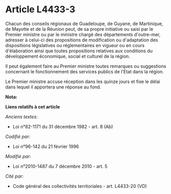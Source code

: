 # Article L4433-3

Chacun des conseils régionaux de Guadeloupe, de Guyane, de Martinique, de Mayotte et de la Réunion peut, de sa propre
initiative ou saisi par le Premier ministre ou par le ministre chargé des départements d'outre-mer, adresser à celui-ci des
propositions de modification ou d'adaptation des dispositions législatives ou réglementaires en vigueur ou en cours
d'élaboration ainsi que toutes propositions relatives aux conditions du développement économique, social et culturel de la
région. 

Il peut également faire au Premier ministre toutes remarques ou suggestions concernant le fonctionnement des services publics
de l'Etat dans la région. 

Le Premier ministre accuse réception dans les quinze jours et fixe le délai dans lequel il apportera une réponse au fond.

**Nota:**



**Liens relatifs à cet article**

_Anciens textes_:

  - Loi n°82-1171 du 31 décembre 1982 - art. 8 (Ab)

_Codifié par_:

  - Loi n°96-142 du 21 février 1996

_Modifié par_:

  - Loi n°2010-1487 du 7 décembre 2010 - art. 5

_Cité par_:

  - Code général des collectivités territoriales - art. L4433-20 (VD)
